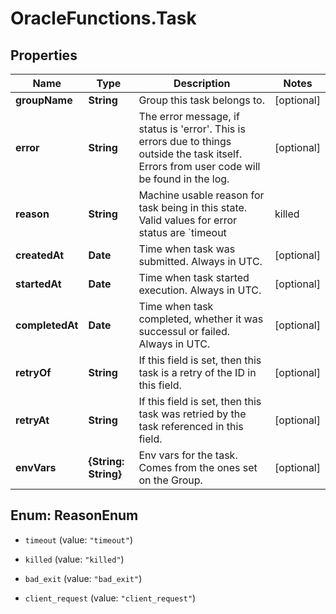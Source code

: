 # OracleFunctions.Task

## Properties
Name | Type | Description | Notes
------------ | ------------- | ------------- | -------------
**groupName** | **String** | Group this task belongs to. | [optional] 
**error** | **String** | The error message, if status is &#39;error&#39;. This is errors due to things outside the task itself. Errors from user code will be found in the log. | [optional] 
**reason** | **String** | Machine usable reason for task being in this state. Valid values for error status are &#x60;timeout | killed | bad_exit&#x60;. Valid values for cancelled status are &#x60;client_request&#x60;. For everything else, this is undefined.  | [optional] 
**createdAt** | **Date** | Time when task was submitted. Always in UTC. | [optional] 
**startedAt** | **Date** | Time when task started execution. Always in UTC. | [optional] 
**completedAt** | **Date** | Time when task completed, whether it was successul or failed. Always in UTC. | [optional] 
**retryOf** | **String** | If this field is set, then this task is a retry of the ID in this field. | [optional] 
**retryAt** | **String** | If this field is set, then this task was retried by the task referenced in this field. | [optional] 
**envVars** | **{String: String}** | Env vars for the task. Comes from the ones set on the Group. | [optional] 


<a name="ReasonEnum"></a>
## Enum: ReasonEnum


* `timeout` (value: `"timeout"`)

* `killed` (value: `"killed"`)

* `bad_exit` (value: `"bad_exit"`)

* `client_request` (value: `"client_request"`)




